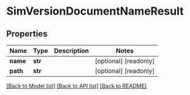 # SimVersionDocumentNameResult

## Properties
Name | Type | Description | Notes
------------ | ------------- | ------------- | -------------
**name** | **str** |  | [optional] [readonly] 
**path** | **str** |  | [optional] [readonly] 

[[Back to Model list]](../README.md#documentation-for-models) [[Back to API list]](../README.md#documentation-for-api-endpoints) [[Back to README]](../README.md)


